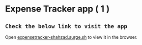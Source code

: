 # Expense Tracker app ( 1 )

## `Check the below link to visit the app`

Open [expensetracker-shahzad.surge.sh](http://expensetracker-shahzad.surge.sh/) to view it in the browser.
